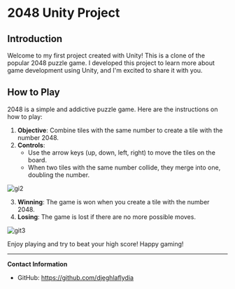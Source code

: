 # 2048 Unity Project

## Introduction
Welcome to my first project created with Unity! This is a clone of the popular 2048 puzzle game. I developed this project to learn more about game development using Unity, and I'm excited to share it with you.

## How to Play
2048 is a simple and addictive puzzle game. Here are the instructions on how to play:

1. **Objective**: Combine tiles with the same number to create a tile with the number 2048.
2. **Controls**:
   - Use the arrow keys (up, down, left, right) to move the tiles on the board.
   - When two tiles with the same number collide, they merge into one, doubling the number.
  
![gi2](https://github.com/djeghlaflydia/Game_2048/assets/163843966/5b539180-779b-4b8b-b4b0-7c47d60010c1)
     
3. **Winning**: The game is won when you create a tile with the number 2048.
4. **Losing**: The game is lost if there are no more possible moves.

![git3](https://github.com/djeghlaflydia/Game_2048/assets/163843966/5120bef7-ee89-44cf-acba-23f353844bd5)

Enjoy playing and try to beat your high score!
Happy gaming!

---

**Contact Information**
- GitHub: https://github.com/djeghlaflydia

